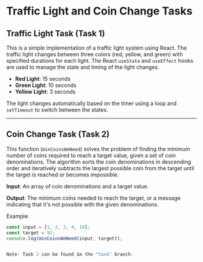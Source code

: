 # Traffic Light and Coin Change Tasks

## Traffic Light Task (Task 1)

This is a simple implementation of a traffic light system using React. The traffic light changes between three colors (red, yellow, and green) with specified durations for each light. The React `useState` and `useEffect` hooks are used to manage the state and timing of the light changes.

- **Red Light**: 15 seconds
- **Green Light**: 10 seconds
- **Yellow Light**: 3 seconds

The light changes automatically based on the timer using a loop and `setTimeout` to switch between the states.

---

## Coin Change Task (Task 2)

This function (`minCoinsWeNeed`) solves the problem of finding the minimum number of coins required to reach a target value, given a set of coin denominations. The algorithm sorts the coin denominations in descending order and iteratively subtracts the largest possible coin from the target until the target is reached or becomes impossible.

**Input**: An array of coin denominations and a target value.

**Output**: The minimum coins needed to reach the target, or a message indicating that it's not possible with the given denominations.

Example:
```javascript
const input = [1, 2, 3, 4, 10];
const target = 92;
console.log(minCoinsWeNeed(input, target));


Note: Task 2 can be found in the "task" branch.
